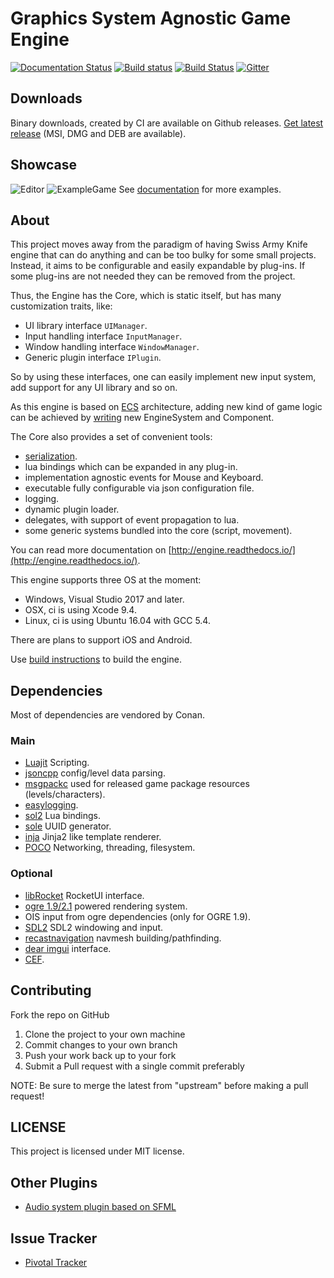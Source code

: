Graphics System Agnostic Game Engine
====================================

[![Documentation Status](https://readthedocs.org/projects/engine/badge/?version=latest)](https://engine.readthedocs.io/en/latest/?badge=latest)
[![Build status](https://ci.appveyor.com/api/projects/status/vf3oobbg4ofld3of?svg=true)](https://ci.appveyor.com/project/Unix4ever/engine)
[![Build Status](https://travis-ci.org/gsage/engine.svg?branch=master)](https://travis-ci.org/gsage/engine)
[![Gitter](https://badges.gitter.im/gsage/engine.svg)](https://gitter.im/gsage/engine?utm_source=badge&utm_medium=badge&utm_campaign=pr-badge)

## Downloads

Binary downloads, created by CI are available on Github releases.
[Get latest release](https://github.com/gsage/engine/releases/latest) (MSI, DMG and DEB are available).

## Showcase

![Editor](/docs/images/editor.v0.3.png)
![ExampleGame](/docs/images/game2.png)
See [documentation](http://engine.readthedocs.io/) for more examples.

## About

This project moves away from the paradigm of having Swiss Army Knife
engine that can do anything and can be too bulky for some small projects.
Instead, it aims to be configurable and easily expandable by plug-ins.
If some plug-ins are not needed they can be removed from the project.

Thus, the Engine has the Core, which is static itself, but has many
customization traits, like:

* UI library interface `UIManager`.
* Input handling interface `InputManager`.
* Window handling interface `WindowManager`.
* Generic plugin interface `IPlugin`.

So by using these interfaces, one can easily implement new input system, add support for any UI library and so on.

As this engine is based on [ECS](https://en.wikipedia.org/wiki/Entity_component_system) architecture,
adding new kind of game logic can be achieved by [writing](http://engine.readthedocs.io/en/latest/tutorials/advanced/2_custom_systems.html) new EngineSystem and Component.

The Core also provides a set of convenient tools:
* [serialization](http://engine.readthedocs.io/en/latest/tutorials/advanced/6_serializable.html).
* lua bindings which can be expanded in any plug-in.
* implementation agnostic events for Mouse and Keyboard.
* executable fully configurable via json configuration file.
* logging.
* dynamic plugin loader.
* delegates, with support of event propagation to lua.
* some generic systems bundled into the core (script, movement).

You can read more documentation on [http://engine.readthedocs.io/](http://engine.readthedocs.io/).

This engine supports three OS at the moment:
* Windows, Visual Studio 2017 and later.
* OSX, ci is using Xcode 9.4.
* Linux, ci is using Ubuntu 16.04 with GCC 5.4.

There are plans to support iOS and Android.

Use [build instructions](http://engine.readthedocs.io/en/latest/tutorials/build/conan.html) to build the engine.

## Dependencies

Most of dependencies are vendored by Conan.

### Main

* [Luajit](http://luajit.org/) Scripting.
* [jsoncpp](https://github.com/open-source-parsers/jsoncpp) config/level
  data parsing.
* [msgpackc](https://github.com/msgpack/msgpack-c) used for released
  game package resources (levels/characters).
* [easylogging](https://muflihun.github.io/easyloggingpp/).
* [sol2](https://github.com/ThePhD/sol2) Lua bindings.
* [sole](https://github.com/r-lyeh-archived/sole) UUID generator.
* [inja](https://github.com/pantor/inja) Jinja2 like template renderer.
* [POCO](https://github.com/pocoproject/poco) Networking, threading,
  filesystem.

### Optional

* [libRocket](https://github.com/libRocket/libRocket) RocketUI interface.
* [ogre 1.9/2.1](http://www.ogre3d.org/) powered rendering system.
* OIS input from ogre dependencies (only for OGRE 1.9).
* [SDL2](https://www.libsdl.org/download-2.0.php) SDL2 windowing
  and input.
* [recastnavigation](https://github.com/recastnavigation/recastnavigation) navmesh building/pathfinding.
* [dear imgui](https://github.com/ocornut/imgui) interface.
* [CEF](https://github.com/chromiumembedded/cef/).

## Contributing

Fork the repo on GitHub
1. Clone the project to your own machine
2. Commit changes to your own branch
3. Push your work back up to your fork
4. Submit a Pull request with a single commit preferably

NOTE: Be sure to merge the latest from "upstream" before making a pull request!

## LICENSE

This project is licensed under MIT license.

## Other Plugins
- [Audio system plugin based on SFML](https://github.com/gsage/SFMLAudioSystemPlugin)

## Issue Tracker
- [Pivotal Tracker](https://www.pivotaltracker.com/n/projects/963480)
